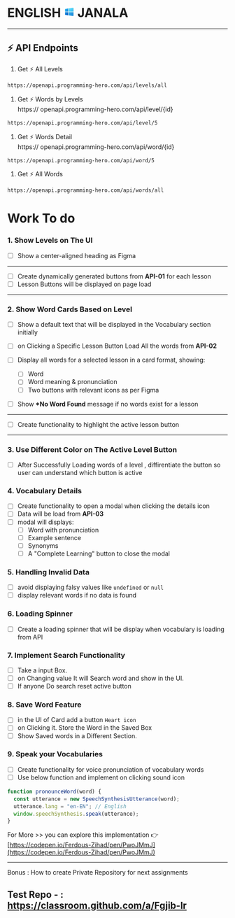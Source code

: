 # ENGLISH <img width="25px" src="./assets/logo.png" /> JANALA

---

## ⚡ API Endpoints

1. Get ⚡ All Levels

```bash
https://openapi.programming-hero.com/api/levels/all
```

1. Get ⚡ Words by Levels <br/>
   https:// openapi.programming-hero.com/api/level/{id}

```bash
https://openapi.programming-hero.com/api/level/5
```

1. Get ⚡ Words Detail <br/>
   https:// openapi.programming-hero.com/api/word/{id}

```bash
https://openapi.programming-hero.com/api/word/5
```

1. Get ⚡ All Words <br/>

```bash
https://openapi.programming-hero.com/api/words/all
```

# Work To do

### 1. Show Levels on The UI

- [ ] Show a center-aligned heading as Figma

---

- [ ] Create dynamically generated buttons from **API-01** for each lesson
- [ ] Lesson Buttons will be displayed on page load

---

### 2. Show Word Cards Based on Level

- [ ] Show a default text that will be displayed in the Vocabulary section initially
- [ ] on Clicking a Specific Lesson Button Load All the words from **API-02**
- [ ] Display all words for a selected lesson in a card format, showing:

  - [ ] Word
  - [ ] Word meaning & pronunciation
  - [ ] Two buttons with relevant icons as per Figma

- [ ] Show **\*No Word Found** message if no words exist for a lesson

---

- [ ] Create functionality to highlight the active lesson button

---

### 3. Use Different Color on The Active Level Button

- [ ] After Successfully Loading words of a level , diffirentiate the button so user can understand which button is active

### 4. Vocabulary Details

- [ ] Create functionality to open a modal when clicking the details icon
- [ ] Data will be load from **API-03**
- [ ] modal will displays:
  - [ ] Word with pronunciation
  - [ ] Example sentence
  - [ ] Synonyms
  - [ ] A "Complete Learning" button to close the modal

### 5. Handling Invalid Data

- [ ] avoid displaying falsy values like `undefined` or `null`
- [ ] display relevant words if no data is found

### 6. Loading Spinner

- [ ] Create a loading spinner that will be display when vocabulary is loading from API

### 7. Implement Search Functionality

- [ ] Take a input Box.
- [ ] on Changing value It will Search word and show in the UI.
- [ ] If anyone Do search reset active button

### 8. Save Word Feature

- [ ] in the UI of Card add a button `Heart icon`
- [ ] on Clicking it. Store the Word in the Saved Box
- [ ] Show Saved words in a Different Section.

### 9. Speak your Vocabularies

- [ ] Create functionality for voice pronunciation of vocabulary words
- [ ] Use below function and implement on clicking sound icon

```js
function pronounceWord(word) {
  const utterance = new SpeechSynthesisUtterance(word);
  utterance.lang = "en-EN"; // English
  window.speechSynthesis.speak(utterance);
}
```

For More >> you can explore this implementation 👉 [https://codepen.io/Ferdous-Zihad/pen/PwoJMmJ](https://codepen.io/Ferdous-Zihad/pen/PwoJMmJ)

---
Bonus : How to create Private Repository for next assignments
## Test Repo - :  https://classroom.github.com/a/Fgjib-lr